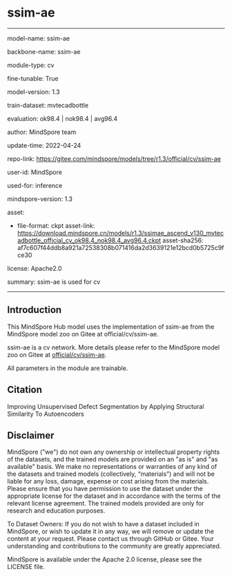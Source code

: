 # ssim-ae

---

model-name: ssim-ae

backbone-name: ssim-ae

module-type: cv

fine-tunable: True

model-version: 1.3

train-dataset: mvtecadbottle

evaluation: ok98.4 | nok98.4 | avg96.4

author: MindSpore team

update-time: 2022-04-24

repo-link: <https://gitee.com/mindspore/models/tree/r1.3/official/cv/ssim-ae>

user-id: MindSpore

used-for: inference

mindspore-version: 1.3

asset:

-
    file-format: ckpt
    asset-link: <https://download.mindspore.cn/models/r1.3/ssimae_ascend_v130_mvtecadbottle_official_cv_ok98.4_nok98.4_avg96.4.ckpt>
    asset-sha256: af7c607f44ddb8a921a72538308b071416da2d3639121e12bcd0b5725c9fce30

license: Apache2.0

summary: ssim-ae is used for cv

---

## Introduction

This MindSpore Hub model uses the implementation of ssim-ae from the MindSpore model zoo on Gitee at official/cv/ssim-ae.

ssim-ae is a cv network. More details please refer to the MindSpore model zoo on Gitee at [official/cv/ssim-ae](https://gitee.com/mindspore/models/blob/r1.3/official/cv/ssim-ae/README.md).

All parameters in the module are trainable.

## Citation

Improving Unsupervised Defect Segmentation by Applying Structural Similarity To Autoencoders

## Disclaimer

MindSpore ("we") do not own any ownership or intellectual property rights of the datasets, and the trained models are provided on an "as is" and "as available" basis. We make no representations or warranties of any kind of the datasets and trained models (collectively, “materials”) and will not be liable for any loss, damage, expense or cost arising from the materials. Please ensure that you have permission to use the dataset under the appropriate license for the dataset and in accordance with the terms of the relevant license agreement. The trained models provided are only for research and education purposes.

To Dataset Owners: If you do not wish to have a dataset included in MindSpore, or wish to update it in any way, we will remove or update the content at your request. Please contact us through GitHub or Gitee. Your understanding and contributions to the community are greatly appreciated.

MindSpore is available under the Apache 2.0 license, please see the LICENSE file.
